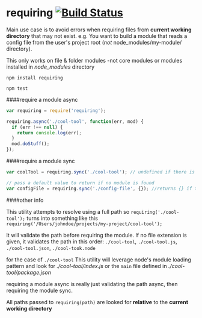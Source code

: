 requiring [![Build Status](https://travis-ci.org/joebartels/requiring.svg?branch=master)](https://travis-ci.org/joebartels/requiring)
=========
Main use case is to avoid errors when requiring files from **current working directory** that may not exist.
e.g. You want to build a module that reads a config file from the user's project root (*not* node_modules/my-module/ directory).

This only works on file & folder modules -not core modules or modules installed in *node_modules* directory

`npm install requiring`

`npm test`

####require a module async

```javascript
var requiring = require('requiring');

requiring.async('./cool-tool', function(err, mod) {
  if (err !== null) {
    return console.log(err);
  }
  mod.doStuff();
});
```

####require a module sync

```javascript
var coolTool = requiring.sync('./cool-tool'); // undefined if there is no 'cool-tool'

// pass a default value to return if no module is found
var configFile = requiring.sync('./config-file', {}); //returns {} if there is no 'config-file'
```

####other info

This utility attempts to resolve using a full path so `requiring('./cool-tool');` turns into something like this  `requiring('/Users/johndoe/projects/my-project/cool-tool');`

It will validate the path before requiring the module. If no file extension is given, it validates the path in this order: `./cool-tool`, `./cool-tool.js`, `./cool-tool.json`, `./cool-took.node`

for the case of `./cool-tool` This utility will leverage node's module loading pattern and look for *./cool-tool/index.js* or the `main` file defined in *./cool-tool/package.json* 

requiring a module async is really just validating the path async, then requiring the module sync.

All paths passed to `requiring(path)` are looked for **relative** to the **current working directory** 
